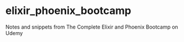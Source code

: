 # elixir_phoenix_bootcamp
Notes and snippets from The Complete Elixir and Phoenix Bootcamp on Udemy
